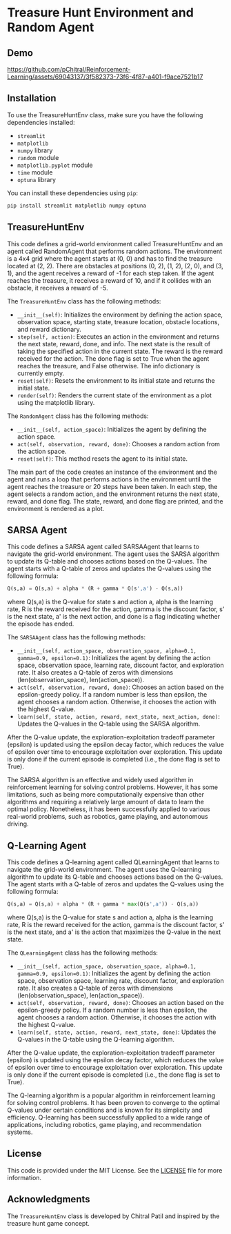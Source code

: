 # Treasure Hunt Environment and Random Agent

## Demo

https://github.com/pChitral/Reinforcement-Learning/assets/69043137/3f582373-73f6-4f87-a401-f9ace7521b17

## Installation

To use the TreasureHuntEnv class, make sure you have the following dependencies installed:

- `streamlit`
- `matplotlib`
- `numpy` library
- `random` module
- `matplotlib.pyplot` module
- `time` module
- `optuna` library

You can install these dependencies using `pip`:

```python
pip install streamlit matplotlib numpy optuna
```

## TreasureHuntEnv

This code defines a grid-world environment called TreasureHuntEnv and an agent called RandomAgent that performs random actions. The environment is a 4x4 grid where the agent starts at (0, 0) and has to find the treasure located at (2, 2). There are obstacles at positions (0, 2), (1, 2), (2, 0), and (3, 1), and the agent receives a reward of -1 for each step taken. If the agent reaches the treasure, it receives a reward of 10, and if it collides with an obstacle, it receives a reward of -5.

The `TreasureHuntEnv` class has the following methods:

- `__init__(self)`: Initializes the environment by defining the action space, observation space, starting state, treasure location, obstacle locations, and reward dictionary.
- `step(self, action)`: Executes an action in the environment and returns the next state, reward, done, and info. The next state is the result of taking the specified action in the current state. The reward is the reward received for the action. The done flag is set to True when the agent reaches the treasure, and False otherwise. The info dictionary is currently empty.
- `reset(self)`: Resets the environment to its initial state and returns the initial state.
- `render(self)`: Renders the current state of the environment as a plot using the matplotlib library.

The `RandomAgent` class has the following methods:

- `__init__(self, action_space)`: Initializes the agent by defining the action space.
- `act(self, observation, reward, done)`: Chooses a random action from the action space.
- `reset(self)`: This method resets the agent to its initial state.

The main part of the code creates an instance of the environment and the agent and runs a loop that performs actions in the environment until the agent reaches the treasure or 20 steps have been taken. In each step, the agent selects a random action, and the environment returns the next state, reward, and done flag. The state, reward, and done flag are printed, and the environment is rendered as a plot.

## SARSA Agent

This code defines a SARSA agent called SARSAAgent that learns to navigate the grid-world environment. The agent uses the SARSA algorithm to update its Q-table and chooses actions based on the Q-values. The agent starts with a Q-table of zeros and updates the Q-values using the following formula:

```python
Q(s,a) = Q(s,a) + alpha * (R + gamma * Q(s',a') - Q(s,a))
```

where Q(s,a) is the Q-value for state s and action a, alpha is the learning rate, R is the reward received for the action, gamma is the discount factor, s' is the next state, a' is the next action, and done is a flag indicating whether the episode has ended.

The `SARSAAgent` class has the following methods:

- `__init__(self, action_space, observation_space, alpha=0.1, gamma=0.9, epsilon=0.1)`: Initializes the agent by defining the action space, observation space, learning rate, discount factor, and exploration rate. It also creates a Q-table of zeros with dimensions (len(observation_space), len(action_space)).
- `act(self, observation, reward, done)`: Chooses an action based on the epsilon-greedy policy. If a random number is less than epsilon, the agent chooses a random action. Otherwise, it chooses the action with the highest Q-value.
- `learn(self, state, action, reward, next_state, next_action, done)`: Updates the Q-values in the Q-table using the SARSA algorithm.

After the Q-value update, the exploration-exploitation tradeoff parameter (epsilon) is updated using the epsilon decay factor, which reduces the value of epsilon over time to encourage exploitation over exploration. This update is only done if the current episode is completed (i.e., the done flag is set to True).

The SARSA algorithm is an effective and widely used algorithm in reinforcement learning for solving control problems. However, it has some limitations, such as being more computationally expensive than other algorithms and requiring a relatively large amount of data to learn the optimal policy. Nonetheless, it has been successfully applied to various real-world problems, such as robotics, game playing, and autonomous driving.

## Q-Learning Agent

This code defines a Q-learning agent called QLearningAgent that learns to navigate the grid-world environment. The agent uses the Q-learning algorithm to update its Q-table and chooses actions based on the Q-values. The agent starts with a Q-table of zeros and updates the Q-values using the following formula:

```python
Q(s,a) = Q(s,a) + alpha * (R + gamma * max(Q(s',a')) - Q(s,a))
```

where Q(s,a) is the Q-value for state s and action a, alpha is the learning rate, R is the reward received for the action, gamma is the discount factor, s' is the next state, and a' is the action that maximizes the Q-value in the next state.

The `QLearningAgent` class has the following methods:

- `__init__(self, action_space, observation_space, alpha=0.1, gamma=0.9, epsilon=0.1)`: Initializes the agent by defining the action space, observation space, learning rate, discount factor, and exploration rate. It also creates a Q-table of zeros with dimensions (len(observation_space), len(action_space)).
- `act(self, observation, reward, done)`: Chooses an action based on the epsilon-greedy policy. If a random number is less than epsilon, the agent chooses a random action. Otherwise, it chooses the action with the highest Q-value.
- `learn(self, state, action, reward, next_state, done)`: Updates the Q-values in the Q-table using the Q-learning algorithm.

After the Q-value update, the exploration-exploitation tradeoff parameter (epsilon) is updated using the epsilon decay factor, which reduces the value of epsilon over time to encourage exploitation over exploration. This update is only done if the current episode is completed (i.e., the done flag is set to True).

The Q-learning algorithm is a popular algorithm in reinforcement learning for solving control problems. It has been proven to converge to the optimal Q-values under certain conditions and is known for its simplicity and efficiency. Q-learning has been successfully applied to a wide range of applications, including robotics, game playing, and recommendation systems.

## License

This code is provided under the MIT License. See the [LICENSE](LICENSE) file for more information.

## Acknowledgments

The `TreasureHuntEnv` class is developed by Chitral Patil and inspired by the treasure hunt game concept.
